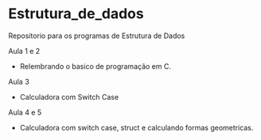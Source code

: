 # Estrutura_de_dados
Repositorio para os programas de Estrutura de Dados

Aula 1 e 2
 - Relembrando o basico de programação em C.

Aula 3
 - Calculadora com Switch Case

Aula 4 e 5
 - Calculadora com switch case, struct e calculando formas geometricas.



